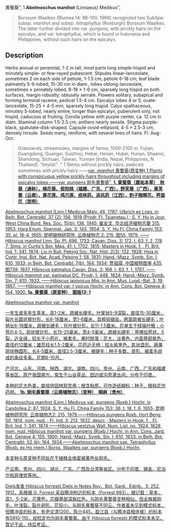 黄蜀葵",
1.**Abelmoschus manihot** (Linnaeus) Medikus",

> Borssum Waalkes (Blumea 14: 96-100. 1966) recognized two SubSpe: subsp. *manihot* and subsp. *tetraphyllus* (Roxburgh) Borssum Waalkes. The latter further divided into var. *pungens*, with prickly hairs on the epicalyx, and var. *tetraphyllus*, which is found in Indonesia and Philippines, without such hairs on the epicalyx.

## Description
Herbs annual or perennial, 1-2 m tall, most parts long simple-hispid and minutely simple- or few-rayed pubescent. Stipules linear-lanceolate, sometimes 2 on each side of petiole, 1-1.5 cm; petiole 6-18 cm; leaf blade palmately 5-9-lobed, 15-30 cm in diam., lobes oblong-lanceolate, sometimes ± pinnately lobed, 8-18 × 1-6 cm, sparsely long hispid on both surfaces, margin robustly, obtusely serrate. Flowers solitary, subapical and forming terminal raceme; pedicel 1.5-4 cm. Epicalyx lobes 4 or 5, ovate-lanceolate, 15-25 × 4-5 mm, sparsely long hispid. Calyx spathaceous, minutely 5-lobed, nearly entire, longer than epicalyx, puberulent only, not hispid, caducous at fruiting. Corolla yellow with purple center, ca. 12 cm in diam. Staminal column 1.5-2.5 cm; anthers nearly sessile. Stigma purple-black, spatulate-disk-shaped. Capsule ovoid-ellipsoid, 4-5 × 2.5-3 cm, densely hirsute. Seeds many, reniform, with several lines of hairs. Fl. Aug-Oct.

> Grasslands, streamsides, margins of farms; 1000-2100 m. Fujian, Guangdong, Guangxi, Guizhou, Hebei, Henan, Hubei, Hunan, Shaanxi, Shandong, Sichuan, Taiwan, Yunnan [India, Nepal, Philippines, N Thailand].
  "keylist": "
1 Stems without prickly hairs; pedicels sometimes with prickly hairs.——<a href='/info/Abelmoschus manihot var. manihot?t=foc'>var. *manihot* 黄蜀葵(原变种)
1 Plants with conspicuous yellow prickly hairs throughout including margins of epicalyx lobes.——<a href='/info/Abelmoschus manihot var. pungens?t=foc'>var. *pungens* 刚毛黄蜀葵",
**1. 黄蜀葵（嘉祐本草）　秋葵（通称），棉花葵、假阳桃（福建、广东、广西），野芙蓉（广西），黄芙蓉（云南），黄花莲、鸡爪莲、疽疮药、追风药（江西），豹子眼睛花、荞面花（昆明）**

Abelmoschus manihot (Linn.) Medicus Malv. 46, 1787; Ulbrich ex Loes. in Beih. Bot. Centralbl. 37 (2): 156, 1919 (Prodr. Fl. Tsiangtau.) ; S. Y. Hu in Jour, West China Bord. Res. Soc. 15(b): 136, 1945; 崔友文, 华北经济植物志要 315, 1953; Hara Enum. Spermat. Jap. 3: 145, 1954; S. Y. Hu Fl. China Family 153: 35. pl. 18-4, 1955; 昆明植物研究所, 云南植物志 2: 215, 图55, 1979. ——Hibiscus manihot Linn. Sp. Pl. 696, 1753; Cavan. Diss. 3: 172, t. 63, f. 2, 178 7; Sims. in Curtis's Bot. Mag. 41: t. 1702, 1815; Masters in Hook. f. , Fl. Brit. Ind. 1: 341, 1874; Liu in Bull. Peking Soc. Nat. Hist. 2(3): 132, 1928; Hsia in Contr. Inst. Bot. Nat. Acad. Peiping 1: 58, 1931; Hand.-Mazz. Symb. Sin. l: 610, 1933; in Beih. Bot. Centralbl. 7(b): 164, 1934; 贾祖璋, 中国植物图鉴 435, 图739, 1937. Hibiscus patmatus Cavan. Diss. 3: 168, t. 63, f. 1, 1787. ——Hibiscus manmot var. palmatus DC. Prodr. 1: 448, 1824; Hand.-Mazz. Symb. Sin. 7: 610, 1933. ——Hibiscus japonicus Miq. in Ann. Mus. Lugd.-Bat. 3: 19, 1867. ——Hibiscus manihot var. t ypicus Hochr. in Ann. Cons. Bot. Geneve 4: 154, 1900.
**1a. 黄蜀葵（原变种）　图版13: 1**

Abelmoschus manihot var. manihot

一年生或多年生草本，高1-2米，疏被长硬毛。叶掌状5-9深裂，直径15-30厘米，裂片长圆状披针形，长8-18厘米，宽1-6厘米，具粗钝锯齿，两面疏被长硬毛；叶柄长6-18厘米，疏被长硬毛；托叶披针形，长11-1.5厘米。花单生于枝端叶腋；小苞片4-5，卵状披针形，长15-25毫米，宽4-5毫米，疏被长硬毛；萼佛焰苞状，5裂，近全缘，较长于小苞片，被柔毛，果时脱落；花大，淡黄色，内面基部紫色，直径约12厘米；雄蕊柱长1.5-2厘米，花药近无柄；柱头紫黑色，匙状盘形。蒴果卵状椭圆形，长4-5厘米，直径2.5-3厘米，被硬毛；种子多数，肾形，被柔毛组成的条纹多条。花期8-10月。

产河北、山东、河南、陕西、湖北、湖南、四川、贵州、云南、广西、广东和福建等省区。原产我国南方。常生于山谷草丛、田边或沟旁灌丛间。分布于印度。

本种的花大色美，栽培供园林观赏用；根含粘质，可作造纸糊料；种子、根和花作药用。
**1b. 刚毛黄蜀葵（云南植物志）（变种）　桐麻（贵州）**

Abelmoschus manihot (Linn.) Medicus var. pungens (Roxb.) Hochr. in Candollea 2: 87, 1924; S. Y. Hu Fl. China Family 153: 36, t. 18, f. 6, 1955; 昆明植物研究所, 云南植物志2: 215, 1979.——Hibiscus pungens Roxb. Hort Beng; 50, 1814, nom. nud. ; Fl. Ind. 3: 213, 1832, descr. ; Masters in Hook. f. , Fl. Brit. Ind. 1: 341, 1874.——Hibiscus vestztus Wall. Num. List. no. 1924, 1828, nom. nud. Hibiscus manihot var. pungens (Roxb.) Hochr. in Ann. Cons. Jard. Bot. Geneve 4: 155, 1900; Hand.-Mazz. Symb. Sin. l: 610, 1933; in Beih. Bot. Centralbl. 52 (b): 164, 1934.——Abelmoschus manihot ssp. Tetraphyllus (Roxb. ex Ho rnem.) Borss. Waalkes var. pungens (Roxb.) Hochr.

本变种与原变种不同处在于植株全体密被黄色长刚毛。

产云南、贵州、四川、湖北、广东、广西及台湾等省区。分布于印度、锡金、尼泊尔和菲律宾等地。

Diels发表 Hibiscus forrestii Diels in Notes Roy．Bot. Gard．Edinb．5: 252, 1912，系根据 G. Forrest 采自腾冲附近的标本（Forrest 993），据记载：草本，高1．5-2米，花黄色，花瓣基部深紫红色，与刚毛黄蜀葵变种相似，但全株被刚毛，叶浅裂，裂片卵形，花较小，与刚毛黄蜀葵不同云。作者虽未见到模式标本，但腾冲县的标本，有尹文清1200，陈介445，盈江县（与腾冲县相连接）的标本有5910-110，经检定均为刚毛黄蜀葵。由于 Hibiscus forrestii 的模式标本未见，暂记于此，待后考证。
